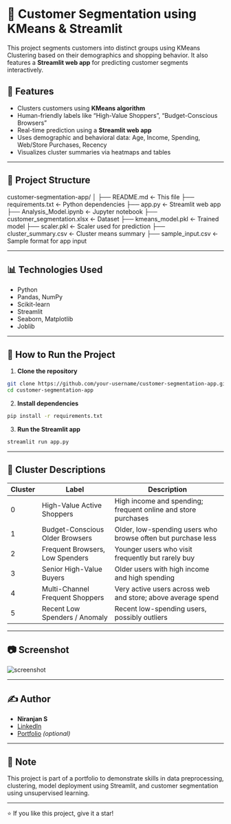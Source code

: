 
# 🧠 Customer Segmentation using KMeans & Streamlit

This project segments customers into distinct groups using KMeans Clustering based on their demographics and shopping behavior. It also features a **Streamlit web app** for predicting customer segments interactively.

## 🚀 Features

- Clusters customers using **KMeans algorithm**
- Human-friendly labels like “High-Value Shoppers”, “Budget-Conscious Browsers”
- Real-time prediction using a **Streamlit web app**
- Uses demographic and behavioral data: Age, Income, Spending, Web/Store Purchases, Recency
- Visualizes cluster summaries via heatmaps and tables

---

## 📂 Project Structure

customer-segmentation-app/
│
├── README.md                   ← This file
├── requirements.txt            ← Python dependencies
├── app.py                      ← Streamlit web app
├── Analysis_Model.ipynb        ← Jupyter notebook
├── customer_segmentation.xlsx  ← Dataset
├── kmeans_model.pkl            ← Trained model
├── scaler.pkl                  ← Scaler used for prediction
├── cluster_summary.csv         ← Cluster means summary
├── sample_input.csv            ← Sample format for app input

---

## 📊 Technologies Used

- Python
- Pandas, NumPy
- Scikit-learn
- Streamlit
- Seaborn, Matplotlib
- Joblib

---

## 🧪 How to Run the Project

1. **Clone the repository**
```bash
git clone https://github.com/your-username/customer-segmentation-app.git
cd customer-segmentation-app
```

2. **Install dependencies**
```bash
pip install -r requirements.txt
```

3. **Run the Streamlit app**
```bash
streamlit run app.py
```

---

## 🧩 Cluster Descriptions

| Cluster | Label                             | Description |
|---------|-----------------------------------|-------------|
| 0       | High-Value Active Shoppers        | High income and spending; frequent online and store purchases |
| 1       | Budget-Conscious Older Browsers   | Older, low-spending users who browse often but purchase less |
| 2       | Frequent Browsers, Low Spenders   | Younger users who visit frequently but rarely buy |
| 3       | Senior High-Value Buyers          | Older users with high income and high spending |
| 4       | Multi-Channel Frequent Shoppers   | Very active users across web and store; above average spend |
| 5       | Recent Low Spenders / Anomaly     | Recent low-spending users, possibly outliers |

---

## 📷 Screenshot

![screenshot](screenshot.png)

---

## ✍️ Author

- **Niranjan S**
- [LinkedIn](https://linkedin.com/in/yourprofile)
- [Portfolio](https://your-portfolio-link.com) *(optional)*

---

## 📌 Note

This project is part of a portfolio to demonstrate skills in data preprocessing, clustering, model deployment using Streamlit, and customer segmentation using unsupervised learning.

---

⭐ If you like this project, give it a star!

